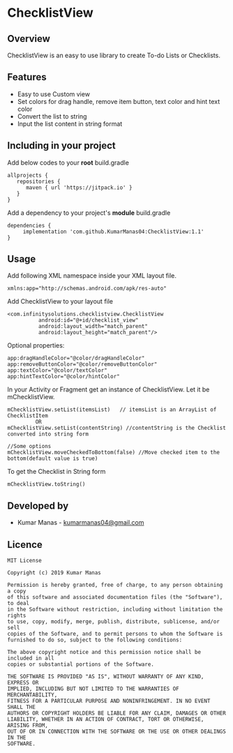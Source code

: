 # ChecklistView
## Overview
ChecklistView is an easy to use library to create To-do Lists or Checklists.

## Features
  - Easy to use Custom view
  - Set colors for drag handle, remove item button, text color and hint text color
  - Convert the list to string
  - Input the list content in string format

## Including in your project
Add below codes to your <b>root</b> build.gradle
```
allprojects {
   repositories {
      maven { url 'https://jitpack.io' }
   }
}
```
Add a dependency to your project's <b>module</b> build.gradle
```
dependencies {
     implementation 'com.github.KumarManas04:ChecklistView:1.1'
}
```
## Usage
Add following XML namespace inside your XML layout file.
```
xmlns:app="http://schemas.android.com/apk/res-auto"
```

Add ChecklistView to your layout file
```
<com.infinitysolutions.checklistview.ChecklistView
          android:id="@+id/checklist_view"
          android:layout_width="match_parent"
          android:layout_height="match_parent"/>
```
Optional properties:
```
app:dragHandleColor="@color/dragHandleColor"
app:removeButtonColor="@color/removeButtonColor"
app:textColor="@color/textColor"
app:hintTextColor="@color/hintColor"
```
In your Activity or Fragment get an instance of ChecklistView. Let it be mChecklistView.
```
mChecklistView.setList(itemsList)   // itemsList is an ArrayList of ChecklistItem
         OR
mChecklistView.setList(contentString) //contentString is the Checklist converted into string form

//Some options
mChecklistView.moveCheckedToBottom(false) //Move checked item to the bottom(default value is true)
```
To get the Checklist in String form
```
mChecklistView.toString()
```

## Developed by
* Kumar Manas - <kumarmanas04@gmail.com>

## Licence
```
MIT License

Copyright (c) 2019 Kumar Manas

Permission is hereby granted, free of charge, to any person obtaining a copy
of this software and associated documentation files (the "Software"), to deal
in the Software without restriction, including without limitation the rights
to use, copy, modify, merge, publish, distribute, sublicense, and/or sell
copies of the Software, and to permit persons to whom the Software is
furnished to do so, subject to the following conditions:

The above copyright notice and this permission notice shall be included in all
copies or substantial portions of the Software.

THE SOFTWARE IS PROVIDED "AS IS", WITHOUT WARRANTY OF ANY KIND, EXPRESS OR
IMPLIED, INCLUDING BUT NOT LIMITED TO THE WARRANTIES OF MERCHANTABILITY,
FITNESS FOR A PARTICULAR PURPOSE AND NONINFRINGEMENT. IN NO EVENT SHALL THE
AUTHORS OR COPYRIGHT HOLDERS BE LIABLE FOR ANY CLAIM, DAMAGES OR OTHER
LIABILITY, WHETHER IN AN ACTION OF CONTRACT, TORT OR OTHERWISE, ARISING FROM,
OUT OF OR IN CONNECTION WITH THE SOFTWARE OR THE USE OR OTHER DEALINGS IN THE
SOFTWARE.
```
